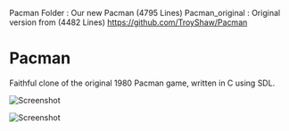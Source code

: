 Pacman Folder : Our new Pacman (4795 Lines)
Pacman_original : Original version from (4482 Lines) 
                  https://github.com/TroyShaw/Pacman
                  
                  

Pacman
======

Faithful clone of the original 1980 Pacman game, written in C using SDL.

![Screenshot](http://i.imgur.com/XTNAsTa.png)

![Screenshot](http://i.imgur.com/4phwgId.png)
